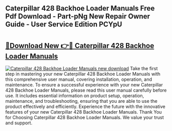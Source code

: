## Caterpillar 428 Backhoe Loader Manuals Free Pdf Download - Part-pNg New Repair Owner Guide - User Service Edition PCYpU

# <h2><a href="http://bc73450.oget.top/?id=Caterpillar+428+Backhoe+Loader+Manuals">🔗Download New 👉🔴 Caterpillar 428 Backhoe Loader Manuals</a></h2>

[![Caterpillar 428 Backhoe Loader Manuals new download](https://i.imgur.com/5g1atiW.png)](http://bc73450.oget.top/?id=Caterpillar+428+Backhoe+Loader+Manuals)
Take the first step in mastering your new Caterpillar 428 Backhoe Loader Manuals with this comprehensive user manual, covering installation, operation, and maintenance. To ensure a successful experience with your new Caterpillar 428 Backhoe Loader Manuals, please read this user manual carefully before use. It includes essential information on product setup, operation, maintenance, and troubleshooting, ensuring that you are able to use the product effectively and efficiently. Experience the future with the innovative features of your new Caterpillar 428 Backhoe Loader Manuals. Thank You for Choosing Caterpillar 428 Backhoe Loader Manuals. We value your trust and support.
